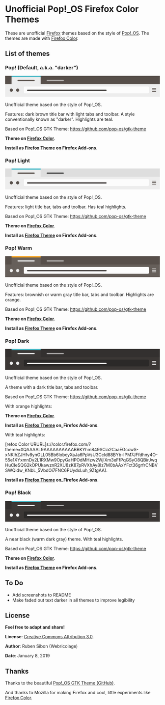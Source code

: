 # Unofficial Pop!_OS Firefox Color Themes

These are unofficial [Firefox](https://www.mozilla.org/firefox/) themes based on the style of [Pop!\_OS](https://system76.com/pop). The themes are made with [Firefox Color](https://color.firefox.com/?theme=XQAAAAL9AAAAAAAAAABBKYhm849SCia2CaaEGccwS-xNKliFvJPGr2Q8DUsyzFgfxYJ1CQgbhkrTVC4Zi3QEma_oSXeESUVgiAv-gx1vFCdU8EaI8xTOqvAY8WIhbzwLofEsRJAXtd9wqh8JsYHq6m-ZvzdWm40gnmVUXcERRgnMQf7NwjnfHuSmNCt-rUz7oikwfmTq8nUesC-aKuzVKlhUnMrfE8eK3YFgEch_xtPTrP-0RsAA).


## List of themes

### Pop! (Default, a.k.a. "darker")

![Pop! (Default)](theme-pop-default/theme-pop-default.png "Pop! (Default)")

Unofficial theme based on the style of Pop!\_OS.

Features: dark brown title bar with light tabs and toolbar. A style conventionally known as "darker". Highlights are teal.

Based on Pop!_OS GTK Theme: https://github.com/pop-os/gtk-theme

__Theme on [Firefox Color](https://color.firefox.com/?theme=XQAAAAL9AAAAAAAAAABBKYhm849SCia2CaaEGccwS-xNKliFvJPGr2Q8DUsyzFgfxYJ1CQgbhkrTVC4Zi3QEma_oSXeESUVgiAv-gx1vFCdU8EaI8xTOqvAY8WIhbzwLofEsRJAXtd9wqh8JsYHq6m-ZvzdWm40gnmVUXcERRgnMQf7NwjnfHuSmNCt-rUz7oikwfmTq8nUesC-aKuzVKlhUnMrfE8eK3YFgEch_xtPTrP-0RsAA)__.

__Install as [Firefox Theme](https://addons.mozilla.org/nl/firefox/addon/pop-darker) on Firefox Add-ons__.

### Pop! Light

![Pop! Light --teal](theme-pop-light--teal/theme-pop-light--teal.png "Pop! Light --teal")

Unofficial theme based on the style of Pop!\_OS.

Features: light title bar, tabs and toolbar. Has teal highlights.

Based on Pop!_OS GTK Theme: https://github.com/pop-os/gtk-theme

__Theme on [Firefox Color](https://color.firefox.com/?theme=XQAAAAL9AAAAAAAAAABBKYhm849SCia2CaaEGccwS-xNKliFvJPGr2Q8DUsyzFgfxYJ1CQgbhkrTVC4Zi3QEma_oSXeESUVghqI53i8tc0iHdfdiiTXB6kpnqXE4hgjGghz93XVSrpEI5PUqDapQcSgIxeNKC4fJbeHFNXcPOuFvdumIrCfDQblGFgl5IbZberiLn7_sUlSOgL6Wzpa7xpxbGa8sVIXnGB-zA-NLxg1GfpPKE6bf_YFRAA)__.

__Install as [Firefox Theme](https://addons.mozilla.org/nl/firefox/addon/pop-light) on Firefox Add-ons__.

### Pop! Warm

![Pop! Warm](theme-pop-warm/theme-pop-warm.png "Pop! Warm")

Unofficial theme based on the style of Pop!\_OS.

Features: brownish or warm gray title bar, tabs and toolbar. Highlights are orange.

Based on Pop!_OS GTK Theme: https://github.com/pop-os/gtk-theme

__Theme on [Firefox Color](https://color.firefox.com/?theme=XQAAAAL9AAAAAAAAAABBKYhm849SCia2CaaEGccwS-xNKlhnPE9rzzwRgocX6jlWKWaKc06I2j9Rf7EP9k8315vnifA2sXU5ueCIq6H4JHCMLuEOm9ZFdMEzOtgooRxaPZp5tR7eKU1-1220o2tWOlEyUP1ESEF3mAeReDKwKEfAFHvAdvxBPExRRiLHQvRaAoAANJ_4uA479c0ClCMb1UDI3o6aK8sD-V6tWGZn1prhEZ_zq5fHjlrak1TSH__rQnAA)__.

__Install as [Firefox Theme](https://addons.mozilla.org/nl/firefox/addon/pop-warm) on Firefox Add-ons__.

### Pop! Dark

![Pop! Dark --teal](theme-pop-dark--teal/theme-pop-dark--teal.png "Pop! Dark --teal")

Unofficial theme based on the style of Pop!\_OS.

A theme with a dark title bar, tabs and toolbar.

Based on Pop!_OS GTK Theme: https://github.com/pop-os/gtk-theme

With orange highlights:

__Theme on [Firefox Color](https://color.firefox.com/?theme=XQAAAAL9AAAAAAAAAABBKYhm849SCia2CaaEGccwS-xNKlhZJHfv8ynOLL05Bb6lobcyXaJa6PpVsU3Ccld88BYb-IPM7JFfdhny4O-55e1XYxmnDy2L1RXMw9OpyGaHPOdMHzw2WjlXm3eFfPqGSyO8QBirJwqHuCleSQG2kOPUkawznR2XU8zK87pRVXhAy8Iz7M0bAAxYFct36grfrCNBVSWQidw_KNbL_5VbdOi7FNC6PUydxLuh_9ZtgAA)__.

__Install as [Firefox Theme](https://addons.mozilla.org/nl/firefox/addon/pop-dark-orange) on_Firefox Add-ons__.

With teal highlights:

[refox Color URURL]s://color.firefox.com/?theme=XQAAAAL9AAAAAAAAAABBKYhm849SCia2CaaEGccwS-xNKlhZJHfv8ynOLL05Bb6lobcyXaJa6PpVsU3Ccld88BYb-IPM7JFfdhny4O-55e1XYxmnDy2L1RXMw9OpyGaHPOdMHzw2WjlXm3eFfPqGSyO8QBirJwqHuCleSQG2kOPUkawznR2XU8zK87pRVXhAy8Iz7M0bAAxYFct36grfrCNBVSWQidw_KNbL_5VbdOi7FNC6PUydxLuh_9ZtgAA).

__Install as [Firefox Theme](https://addons.mozilla.org/nl/firefox/addon/pop-dark-teal) on_Firefox Add-ons__.

### Pop! Black

![Pop! Black](theme-pop-dark--teal/theme-pop-dark--teal.png "Pop! Black")

Unofficial theme based on the style of Pop!\_OS.

A near black (warm dark gray) theme. With teal highlights.

Based on Pop!_OS GTK Theme: https://github.com/pop-os/gtk-theme

__Theme on [Firefox Color](https://color.firefox.com/?theme=XQAAAAL9AAAAAAAAAABBKYhm849SCia2CaaEGccwS-xNKlhTF0Gdmgrt-MSYP_BJi3ulTyQ6uQYTHE_6in1K3OD19jOeiv8TY46k32saAt_vHDAOpyP97jAn9u73mz6OG_qFpKY4btZy9BUtS4itO6B6sjmE_rdam5Xduv4iGKh_UOA9vuCKtJeHgtz44UK4TNHG_wpeVzZfD5JzQyhxrPXaQqX7t_kwNj096sulF_6t97ZJ4RbKlPoTLYA)__.

__Install as [Firefox Theme](https://addons.mozilla.org/nl/firefox/addon/pop-black) on Firefox Add-ons__.

## To Do

* Add screenshots to README
* Make faded out text darker in all themes to improve legibility

## License

__Feel free to adapt and share!__

__License__: [Creative Commons Attribution 3.0](https://creativecommons.org/licenses/by/3.0/).

__Author__: Ruben Sibon (Webricolage)

__Date__: January 8, 2019

## Thanks

Thanks to the beautiful [Pop!_OS GTK Theme \(GitHub\)](https://github.com/pop-os/gtk-theme).

And thanks to Mozilla for making Firefox and cool, little experiments like [Firefox Color](https://testpilot.firefox.com/experiments/color).
